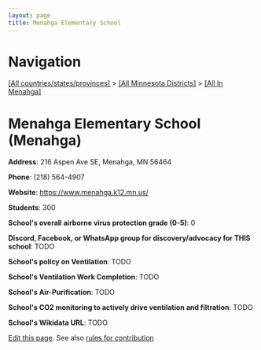 ```yaml
---
layout: page
title: Menahga Elementary School
---
```

# Navigation

[[All countries/states/provinces]](../../..) > [[All Minnesota Districts]](../..) > [[All In Menahga]](..)

# Menahga Elementary School (Menahga)

**Address**: 216 Aspen Ave SE, Menahga, MN 56464

**Phone**: (218) 564-4907

**Website**: <https://www.menahga.k12.mn.us/>

**Students**: 300

**School's overall airborne virus protection grade (0-5)**: 0

**Discord, Facebook, or WhatsApp group for discovery/advocacy for THIS school**: TODO

**School's policy on Ventilation**: TODO

**School's Ventilation Work Completion**: TODO

**School's Air-Purification**: TODO

**School's CO2 monitoring to actively drive ventilation and filtration**: TODO

**School's Wikidata URL**: TODO


[Edit this page](https://github.com/ventilate-schools/MN/edit/main/./Menahga/Menahga_Elementary_School.md). See also [rules for contribution](../../../contribution-rules/)